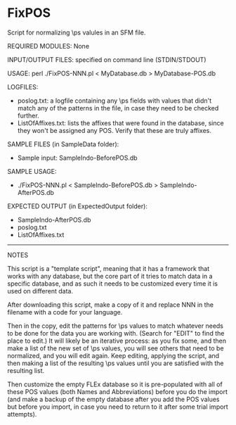 # FixPOS
Script for normalizing \ps valules in an SFM file.

REQUIRED MODULES: None

INPUT/OUTPUT FILES: specified on command line (STDIN/STDOUT)

USAGE:  perl ./FixPOS-NNN.pl <  MyDatabase.db > MyDatabase-POS.db

LOGFILES:
 * poslog.txt: a logfile containing any \ps fields with values that
 didn't match any of the patterns in the file, in case they need to be
 checked further.
 * ListOfAffixes.txt: lists the affixes that were found in the database,
 since they won't be assigned any POS.  Verify that these are truly affixes.

SAMPLE FILES (in SampleData folder):
  * Sample input:	SampleIndo-BeforePOS.db

SAMPLE USAGE:
  * ./FixPOS-NNN.pl < SampleIndo-BeforePOS.db > SampleIndo-AfterPOS.db

EXPECTED OUTPUT (in ExpectedOutput folder):
 * SampleIndo-AfterPOS.db
 * poslog.txt
 * ListOfAffixes.txt

----------
NOTES

This script is a "template script", meaning that it has a framework that
works with any database, but the core part of it tries to match data in 
a specific database, and as such it needs to be customized every time it
is used on different data.

After downloading this script, make a copy of it and replace NNN in the
filename with a code for your language.

Then in the copy, edit the patterns for \ps values to match whatever needs
to be done for the data you are working with.  (Search for "EDIT" to find
the place to edit.)  It will likely be an
iterative process:  as you fix some, and then make a list of the new
set of \ps values, you will see others that need to be normalized, and
you will edit again.  Keep editing, applying the script, and then making
a list of the resulting \ps values until you are satisfied with the 
resulting list.

Then customize the empty FLEx database so it is pre-populated with all
of these POS values (both Names and Abbreviations) before you do the
import (and make a backup of the empty database after you add the POS
values but before you import, in case you need to return to it after
some trial import attempts).

